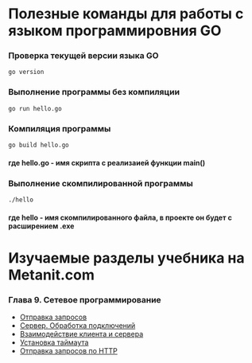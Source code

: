 # Полезные команды для работы с языком программировния GO

### Проверка текущей версии языка GO
```
go version
```

### Выполнение программы без компиляции
```
go run hello.go
```
### Компиляция программы
```
go build hello.go
```
#### где hello.go - имя скрипта с реализаией функции main()

### Выполнение скомпилированной программы
```
./hello
```
#### где hello - имя скомпилированного файла, в проекте он будет с расширением .exe



# Изучаемые разделы учебника на Metanit.com

### Глава 9. Сетевое программирование 
* [Отправка запросов](https://metanit.com/go/tutorial/9.1.php)
* [Сервер. Обработка подключений](https://metanit.com/go/tutorial/9.2.php)
* [Взаимодействие клиента и сервера](https://metanit.com/go/tutorial/9.3.php)
* [Установка таймаута](https://metanit.com/go/tutorial/9.4.php)
* [Отправка запросов по HTTP](https://metanit.com/go/tutorial/9.5.php)

